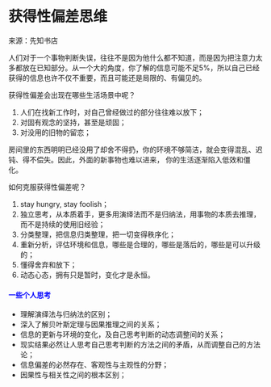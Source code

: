 # 获得性偏差思维

来源：先知书店



人们对于一个事物判断失误，往往不是因为他什么都不知道，而是因为把注意力太多都放在已知部分。从一个大的角度，你了解的信息可能不足5%，所以自己已经获得的信息也许不仅不重要，而且可能还是局限的、有偏见的。

获得性偏差会出现在哪些生活场景中呢？

1. 人们在找新工作时，对自己曾经做过的部分往往难以放下；
2. 对固有观念的坚持，甚至是顽固；
3. 对没用的旧物的留恋；

房间里的东西明明已经没用了却舍不得扔，你的环境不够简洁，就会变得混乱、迟钝、得不偿失。因此，外面的新事物也难以进来， 你的生活逐渐陷入低效和僵化。

如何克服获得性偏差呢？

1. stay hungry,  stay foolish；
2. 独立思考，从本质着手，更多用演绎法而不是归纳法，用事物的本质去推理，而不是持续的使用旧经验；
3. 分类整理，把信息归类整理，把一切变得秩序化；
4. 重新分析，评估环境和信息，哪些是合理的，哪些是落后的，哪些是可以升级的；
5. 懂得舍弃和放下；
6. 动态心态，拥有只是暂时，变化才是永恒。



#### <span style='color:blue'>**一些个人思考**</span>

- 理解演绎法与归纳法的区别；
- 深入了解贝叶斯定理与因果推理之间的关系；
- 信息的更新与环境的变化，及自己思考判断的动态调整间的关系；
- 现实结果必然让人思考自己思考判断的方法之间的矛盾，从而调整自己的方法论；
- 信息偏差的必然存在、客观性与主观性的分野；
- 因果性与相关性之间的根本区别；

